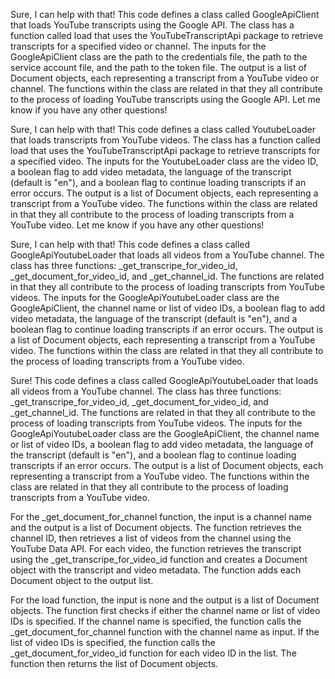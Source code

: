 Sure, I can help with that! This code defines a class called GoogleApiClient that loads YouTube transcripts using the Google API. The class has a function called load that uses the YouTubeTranscriptApi package to retrieve transcripts for a specified video or channel. The inputs for the GoogleApiClient class are the path to the credentials file, the path to the service account file, and the path to the token file. The output is a list of Document objects, each representing a transcript from a YouTube video or channel. The functions within the class are related in that they all contribute to the process of loading YouTube transcripts using the Google API. Let me know if you have any other questions!

Sure, I can help with that! This code defines a class called YoutubeLoader that loads transcripts from YouTube videos. The class has a function called load that uses the YouTubeTranscriptApi package to retrieve transcripts for a specified video. The inputs for the YoutubeLoader class are the video ID, a boolean flag to add video metadata, the language of the transcript (default is "en"), and a boolean flag to continue loading transcripts if an error occurs. The output is a list of Document objects, each representing a transcript from a YouTube video. The functions within the class are related in that they all contribute to the process of loading transcripts from a YouTube video. Let me know if you have any other questions!

Sure, I can help with that! This code defines a class called GoogleApiYoutubeLoader that loads all videos from a YouTube channel. The class has three functions: _get_transcripe_for_video_id, _get_document_for_video_id, and _get_channel_id. The functions are related in that they all contribute to the process of loading transcripts from YouTube videos. The inputs for the GoogleApiYoutubeLoader class are the GoogleApiClient, the channel name or list of video IDs, a boolean flag to add video metadata, the language of the transcript (default is "en"), and a boolean flag to continue loading transcripts if an error occurs. The output is a list of Document objects, each representing a transcript from a YouTube video. The functions within the class are related in that they all contribute to the process of loading transcripts from a YouTube video.

Sure! This code defines a class called GoogleApiYoutubeLoader that loads all videos from a YouTube channel. The class has three functions: _get_transcripe_for_video_id, _get_document_for_video_id, and _get_channel_id. The functions are related in that they all contribute to the process of loading transcripts from YouTube videos. The inputs for the GoogleApiYoutubeLoader class are the GoogleApiClient, the channel name or list of video IDs, a boolean flag to add video metadata, the language of the transcript (default is "en"), and a boolean flag to continue loading transcripts if an error occurs. The output is a list of Document objects, each representing a transcript from a YouTube video. The functions within the class are related in that they all contribute to the process of loading transcripts from a YouTube video. 

For the _get_document_for_channel function, the input is a channel name and the output is a list of Document objects. The function retrieves the channel ID, then retrieves a list of videos from the channel using the YouTube Data API. For each video, the function retrieves the transcript using the _get_transcripe_for_video_id function and creates a Document object with the transcript and video metadata. The function adds each Document object to the output list.

For the load function, the input is none and the output is a list of Document objects. The function first checks if either the channel name or list of video IDs is specified. If the channel name is specified, the function calls the _get_document_for_channel function with the channel name as input. If the list of video IDs is specified, the function calls the _get_document_for_video_id function for each video ID in the list. The function then returns the list of Document objects.

